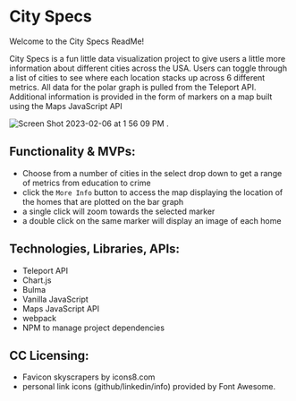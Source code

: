 # City Specs

Welcome to the City Specs ReadMe!

City Specs is a fun little data visualization project to give users a little more information about different cities across the USA. 
Users can toggle through a list of cities to see where each location stacks up across 6 different metrics. All data for the polar graph is pulled from
the Teleport API. Additional information is provided in the form of markers on a map built using the Maps JavaScript API

![Screen Shot 2023-02-06 at 1 56 09 PM](https://user-images.githubusercontent.com/111291271/217060332-5aa03db9-cf2f-49bc-956c-88bf42aeb398.png)
. 

## Functionality & MVPs:
- Choose from a number of cities in the select drop down to get a range of metrics from education to crime
- click the `More Info` button to access the map displaying the location of the homes that are plotted on the bar graph
- a single click will zoom towards the selected marker
- a double click on the same marker will display an image of each home

## Technologies, Libraries, APIs:
- Teleport API
- Chart.js
- Bulma
- Vanilla JavaScript
- Maps JavaScript API
- webpack
- NPM to manage project dependencies


## CC Licensing:
- Favicon skyscrapers by icons8.com
- personal link icons (github/linkedin/info) provided by Font Awesome. 
